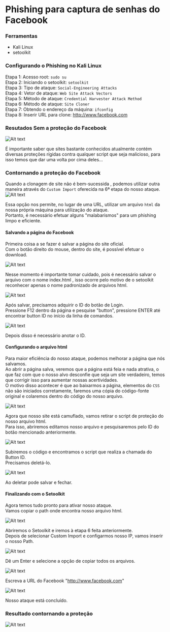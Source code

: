 # Phishing para captura de senhas do Facebook

### Ferramentas

- Kali Linux
- setoolkit

### Configurando o Phishing no Kali Linux

Etapa 1: Acesso root: ``` sudo su ```  
Etapa 2: Iniciando o setoolkit: ``` setoolkit ```  
Etapa 3: Tipo de ataque: ``` Social-Engineering Attacks ```  
Etapa 4: Vetor de ataque: ``` Web Site Attack Vectors ```  
Etapa 5: Método de ataque: ```Credential Harvester Attack Method ```  
Etapa 6: Método de ataque: ``` Site Cloner ```  
Etapa 7: Obtendo o endereço da máquina: ``` ifconfig ```  
Etapa 8: Inserir URL para clone: http://www.facebook.com  

### Resutados Sem a proteção do Facebook

![Alt text](./passwd.png "Optional title")

É importante saber que sites bastante conhecidos atualmente contém diversas proteções rígidas contra qualquer script que seja malicioso, para isso temos que dar uma volta por cima deles...  

### Contornando a proteção do Facebook

Quando a clonagem de site não é bem-sucessida , podemos utilizar outra maneira através do ``` Custom Import ``` oferecida na 6ª etapa do nosso ataque.  
![Alt text](./Custom_Import.png "Optional title")

Essa opção nos permite, no lugar de uma URL, utilizar um arquivo ``` html ``` da nossa própria máquina para utilização do ataque.  
Portanto, é necessário efetuar alguns "malabarismos" para um phishing limpo e eficiente.  

#### Salvando a página do Facebook

Primeira coisa a se fazer é salvar a página do site oficial.  
Com o botão direito do mouse, dentro do site, é possível efetuar o download.  

![Alt text](./Save_Page.png "Optional title")

Nesse momento é importante tomar cuidado, pois é necessário salvar o arquivo com o nome index.html , isso ocorre pelo motivo de o setoolkit reconhecer apenas o nome padronizado de arquivos html.  

![Alt text](./Renaming.png "Optional title")

Após salvar, precisamos adquirir o ID do botão de Login.  
Pressione F12 dentro da página e pesquise "button", pressione ENTER até encontrar button ID no início da linha de comandos.  

![Alt text](./ID.png "Optional title")

Depois disso é necessário anotar o ID.  

#### Configurando o arquivo html

Para maior eficiência do nosso ataque, podemos melhorar a página que nós salvamos.  
Ao abrir a página salva, veremos que a página está feia e nada atrativa, o que faz com que o nosso alvo desconfie que seja um site verdadeiro, temos que corrigir isso para aumentar nossas acertividades.  
O motivo disso acontecer é que ao baixarmos a página, elementos do ``` CSS ``` não são iniciados corretamente, faremos uma cópia do código-fonte original e colaremos dentro do código do nosso arquivo.  

![Alt text](./Paste.png "Optional title")

Agora que nosso site está camuflado, vamos retirar o script de proteção do nosso arquivo html.  
Para isso, abriremos editamos nosso arquivo e pesquisaremos pelo ID do botão mencionado anteriormente.  

![Alt text](./Search_ID.png "Optional title")

Subiremos o código e encontramos o script que realiza a chamada do Button ID.  
Precisamos deletá-lo.  

![Alt text](./Removing.png "Optional title")

Ao deletar pode salvar e fechar.  

#### Finalizando com o Setoolkit

Agora temos tudo pronto para ativar nosso ataque.  
Vamos copiar o path onde encontra nosso arquivo html.  

![Alt text](./Coping_Path.png "Optional title")

Abriremos o Setoolkit e iremos à etapa 6 feita anteriormente.  
Depois de selecionar Custom Import e configarmos nosso IP, vamos inserir o nosso Path.  

![Alt text](./Insert_Path.png "Optional title")

Dê um Enter e selecione a opção de copiar todos os arquivos.  

![Alt text](./Entire_Folder.png "Optional title")

Escreva a URL do Facebook "http://www.facebook.com"  

![Alt text](./URL.png "Optional title")

Nosso ataque está concluído.

### Resultado contornando a proteção

![Alt text](./Done.png "Optional title")

